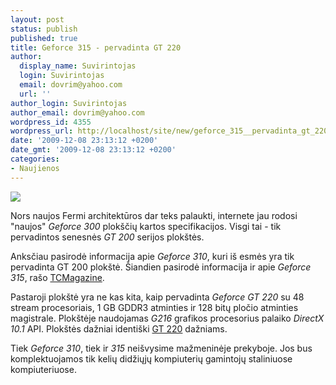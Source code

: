 ```yaml
---
layout: post
status: publish
published: true
title: Geforce 315 - pervadinta GT 220
author:
  display_name: Suvirintojas
  login: Suvirintojas
  email: dovrim@yahoo.com
  url: ''
author_login: Suvirintojas
author_email: dovrim@yahoo.com
wordpress_id: 4355
wordpress_url: http://localhost/site/new/geforce_315__pervadinta_gt_220/
date: '2009-12-08 23:13:12 +0200'
date_gmt: '2009-12-08 23:13:12 +0200'
categories:
- Naujienos
---
```

<div class="imgright"><img src="http://svarke.technews.lt/renamed.jpg"  /></div>
<p>Nors naujos Fermi architektūros dar teks palaukti, internete jau rodosi "naujos" <i>Geforce 300</i> plokščių kartos specifikacijos. Visgi tai - tik pervadintos senesnės <i>GT 200</i> serijos plokštės.</p>
<p>Anksčiau pasirodė informacija apie <i>Geforce 310</i>, kuri iš esmės yra tik pervadinta GT 200 plokštė. Šiandien pasirodė informacija ir apie <i>Geforce 315</i>, rašo <a class="ns" href="http://www.tcmagazine.com/comments.php?id=31367&catid=2">TCMagazine</a>.</p>
<p>Pastaroji plokštė yra ne kas kita, kaip pervadinta <i>Geforce GT 220</i> su 48 stream procesoriais, 1 GB GDDR3 atminties ir 128 bitų pločio atminties magistrale. Plokštėje naudojamas <i>G216</i> grafikos procesorius palaiko <i>DirectX 10.1</i> API. Plokštės dažniai identiški <a class="ns" href="http://www.technews.lt/tekstas/nvidia_geforce_gt_220_ir_210_pasirode_mazmenineje_prekyboje.html;;">GT 220</a> dažniams.</p>
<p>Tiek <i>Geforce 310</i>, tiek ir <i>315</i> neišvysime mažmeninėje prekyboje. Jos bus komplektuojamos tik kelių didžiųjų kompiuterių gamintojų staliniuose kompiuteriuose.</p>
